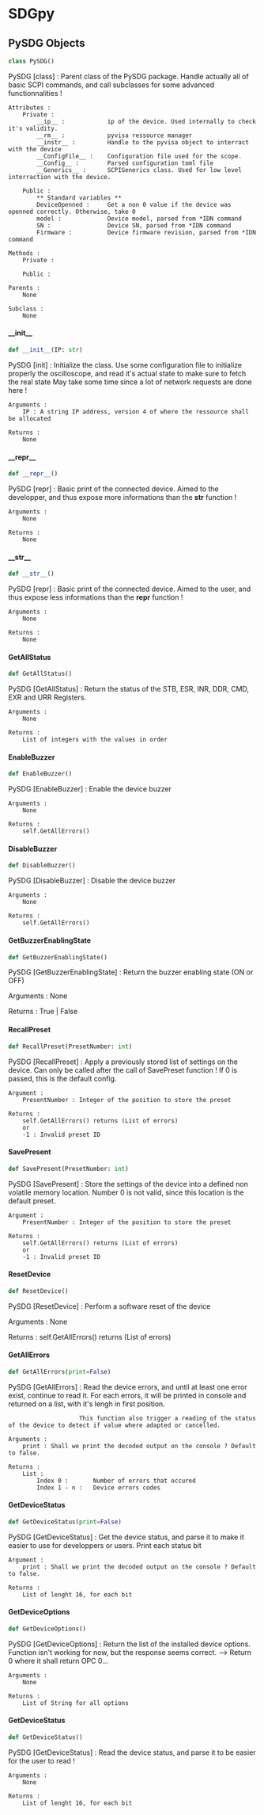 <a id="SDGpy"></a>

# SDGpy

<a id="SDGpy.PySDG"></a>

## PySDG Objects

```python
class PySDG()
```

PySDG [class] : Parent class of the PySDG package.
                Handle actually all of basic SCPI commands, and call subclasses for some advanced functionnalities !

    Attributes :
        Private :
            __ip__ :            ip of the device. Used internally to check it's validity.
            __rm__ :            pyvisa ressource manager
            __instr__ :         Handle to the pyvisa object to interract with the device
            __ConfigFile__ :    Configuration file used for the scope.
            __Config__ :        Parsed configuration toml file
            __Generics__ :      SCPIGenerics class. Used for low level interraction with the device.

        Public :
            ** Standard variables **
            DeviceOpenned :     Get a non 0 value if the device was openned correctly. Otherwise, take 0
            model :             Device model, parsed from *IDN command
            SN :                Device SN, parsed from *IDN command
            Firmware :          Device firmware revision, parsed from *IDN command

    Methods :
        Private :

        Public :

    Parents :
        None

    Subclass :
        None

<a id="SDGpy.PySDG.__init__"></a>

#### \_\_init\_\_

```python
def __init__(IP: str)
```

PySDG [init] :  Initialize the class.
                Use some configuration file to initialize properly the oscilloscope, and read it's actual state to make sure to fetch the real state
                May take some time since a lot of network requests are done here !

    Arguments :
        IP : A string IP address, version 4 of where the ressource shall be allocated

    Returns :
        None

<a id="SDGpy.PySDG.__repr__"></a>

#### \_\_repr\_\_

```python
def __repr__()
```

PySDG [repr] :  Basic print of the connected device.
                Aimed to the developper, and thus expose more informations than the __str__ function !

    Arguments :
        None

    Returns :
        None

<a id="SDGpy.PySDG.__str__"></a>

#### \_\_str\_\_

```python
def __str__()
```

PySDG [repr] :  Basic print of the connected device.
                Aimed to the user, and thus expose less informations than the __repr__ function !

    Arguments :
        None

    Returns :
        None

<a id="SDGpy.PySDG.GetAllStatus"></a>

#### GetAllStatus

```python
def GetAllStatus()
```

PySDG [GetAllStatus] :  Return the status of the STB, ESR, INR, DDR, CMD, EXR and URR Registers.

    Arguments :
        None

    Returns :
        List of integers with the values in order

<a id="SDGpy.PySDG.EnableBuzzer"></a>

#### EnableBuzzer

```python
def EnableBuzzer()
```

PySDG [EnableBuzzer] :  Enable the device buzzer

    Arguments :
        None

    Returns :
        self.GetAllErrors()

<a id="SDGpy.PySDG.DisableBuzzer"></a>

#### DisableBuzzer

```python
def DisableBuzzer()
```

PySDG [DisableBuzzer] : Disable the device buzzer

    Arguments :
        None

    Returns :
        self.GetAllErrors()

<a id="SDGpy.PySDG.GetBuzzerEnablingState"></a>

#### GetBuzzerEnablingState

```python
def GetBuzzerEnablingState()
```

PySDG [GetBuzzerEnablingState] :    Return the buzzer enabling state (ON or OFF)

Arguments :
    None

Returns :
    True | False

<a id="SDGpy.PySDG.RecallPreset"></a>

#### RecallPreset

```python
def RecallPreset(PresetNumber: int)
```

PySDG [RecallPreset] :  Apply a previously stored list of settings on the device.
                        Can only be called after the call of SavePreset function !
                        If 0 is passed, this is the default config.

    Argument :
        PresentNumber : Integer of the position to store the preset

    Returns :
        self.GetAllErrors() returns (List of errors)
        or
        -1 : Invalid preset ID

<a id="SDGpy.PySDG.SavePresent"></a>

#### SavePresent

```python
def SavePresent(PresetNumber: int)
```

PySDG [SavePresent] :   Store the settings of the device into a defined non volatile memory location.
                        Number 0 is not valid, since this location is the default preset.

    Argument :
        PresentNumber : Integer of the position to store the preset

    Returns :
        self.GetAllErrors() returns (List of errors)
        or
        -1 : Invalid preset ID

<a id="SDGpy.PySDG.ResetDevice"></a>

#### ResetDevice

```python
def ResetDevice()
```

PySDG [ResetDevice] : Perform a software reset of the device

Arguments :
    None

Returns :
    self.GetAllErrors() returns (List of errors)

<a id="SDGpy.PySDG.GetAllErrors"></a>

#### GetAllErrors

```python
def GetAllErrors(print=False)
```

PySDG [GetAllErrors] :  Read the device errors, and until at least one error exist, continue to read it.
                        For each errors, it will be printed in console and returned on a list, with it's lengh in first position.

                        This function also trigger a reading of the status of the device to detect if value where adapted or cancelled.

    Arguments :
        print : Shall we print the decoded output on the console ? Default to false.

    Returns :
        List :
            Index 0 :       Number of errors that occured
            Index 1 - n :   Device errors codes

<a id="SDGpy.PySDG.GetDeviceStatus"></a>

#### GetDeviceStatus

```python
def GetDeviceStatus(print=False)
```

PySDG [GetDeviceStatus] :   Get the device status, and parse it to make it easier to use for developpers or users.
                            Print each status bit

    Argument :
        print : Shall we print the decoded output on the console ? Default to false.

    Returns :
        List of lenght 16, for each bit

<a id="SDGpy.PySDG.GetDeviceOptions"></a>

#### GetDeviceOptions

```python
def GetDeviceOptions()
```

PySDG [GetDeviceOptions] :  Return the list of the installed device options.
                            Function isn't working for now, but the response seems correct.
                            --> Return 0 where it shall return OPC 0...

    Arguments :
        None

    Returns :
        List of String for all options

<a id="SDGpy.PySDG.GetDeviceStatus"></a>

#### GetDeviceStatus

```python
def GetDeviceStatus()
```

PySDG [GetDeviceStatus] :   Read the device status, and parse it to be easier for the user to read !

    Arguments :
        None

    Returns :
        List of lenght 16, for each bit

